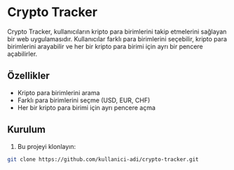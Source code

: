# Crypto Tracker

Crypto Tracker, kullanıcıların kripto para birimlerini takip etmelerini sağlayan bir web uygulamasıdır. Kullanıcılar farklı para birimlerini seçebilir, kripto para birimlerini arayabilir ve her bir kripto para birimi için ayrı bir pencere açabilirler.

## Özellikler

- Kripto para birimlerini arama
- Farklı para birimlerini seçme (USD, EUR, CHF)
- Her bir kripto para birimi için ayrı pencere açma

## Kurulum

1. Bu projeyi klonlayın:

```bash
git clone https://github.com/kullanici-adi/crypto-tracker.git
